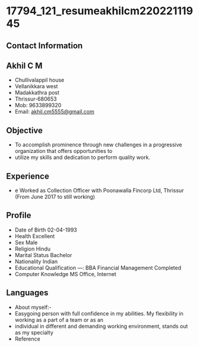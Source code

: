 # 17794_121_resumeakhilcm22022111945

## Contact Information



## Akhil C M

* Chullivalappil house
* Vellanikkara west
* Madakkathra post
* Thrissur-680653
* Mob: 9633899320
* Email: akhil.cm5555@gmail.com


## Objective

* To accomplish prominence through new challenges in a progressive organization that offers opportunities to
* utilize my skills and dedication to perform quality work.


## Experience

* e Worked as Collection Officer with Poonawalla Fincorp Ltd, Thrissur (From June 2017 to still working)


## Profile

* Date of Birth 02-04-1993
* Health Excellent
* Sex Male
* Religion Hindu
* Marital Status Bachelor
* Nationality Indian
* Educational Qualification —: BBA Financial Management Completed
* Computer Knowledge MS Office, Internet


## Languages

* About myself:-
* Easygoing person with full confidence in my abilities. My flexibility in working as a part of a team or as an
* individual in different and demanding working environment, stands out as my specialty
* Reference

